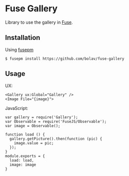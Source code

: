 Fuse Gallery
============

Library to use the gallery in [Fuse](http://www.fusetools.com/).

## Installation

Using [fusepm](https://github.com/bolav/fusepm)

    $ fusepm install https://github.com/bolav/fuse-gallery

## Usage

UX:

```
<Gallery ux:Global="Gallery" />
<Image File="{image}">
```

JavaScript:

```
var gallery = require('Gallery');
var Observable = require('FuseJS/Observable');
var image = Observable();

function load () {
  gallery.getPicture().then(function (pic) {
    image.value = pic;
  });
}
module.exports = {
  load: load,
  image: image
}
```
